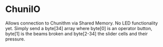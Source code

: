 # ChuniIO
Allows connection to Chunithm via Shared Memory. No LED functionality yet.
Simply send a byte[34] array where byte[0] is an operator button, byte[1] is the beams broken and byte[2-34] the slider cells and their pressure.
